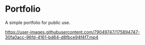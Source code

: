 # Portfolio
A simple portfolio for public use.

https://user-images.githubusercontent.com/79049747/175894747-30fa0acc-96fd-4161-bd64-d8fbce94f4f7.mp4

